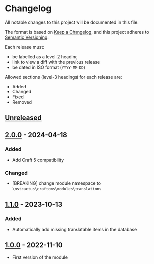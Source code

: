 # Changelog

All notable changes to this project will be documented in this file.

The format is based on [Keep a Changelog](https://keepachangelog.com/en/1.0.0/),
and this project adheres to [Semantic Versioning](https://semver.org/spec/v2.0.0.html).

Each release must:

- be labelled as a level-2 heading
- link to view a diff with the previous release
- be dated in ISO format (`YYYY-MM-DD`)

Allowed sections (level-3 headings) for each release are:

- Added
- Changed
- Fixed
- Removed


## [Unreleased]


## [2.0.0] - 2024-04-18

### Added

- Add Craft 5 compatibility

### Changed

- [BREAKING] change module namespace to `\nstcactus\craftcms\modules\translations`


## [1.1.0] - 2023-10-13

### Added

- Automatically add missing translatable items in the database


## [1.0.0] - 2022-11-10

- First version of the module


[unreleased]: https://github.com/nstCactus/craft-translations-module/compare/2.0.0...main
[2.0.0]: https://github.com/nstCactus/craft-translations-module/compare/1.1.0...2.0.0
[1.1.0]: https://github.com/nstCactus/craft-translations-module/compare/1.0.0...1.1.0
[1.0.0]: https://github.com/nstCactus/craft-translations-module/releases/tag/1.0.0
